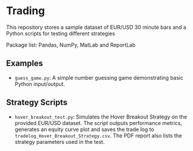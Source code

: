 # Trading

This repository stores a sample dataset of EUR/USD 30 minute bars and a Python
scripts for testing different strategies

Package list:
Pandas, NumPy, MatLab and ReportLab


## Examples

- `guess_game.py`: A simple number guessing game demonstrating basic Python input/output.

## Strategy Scripts

- `hover_breakout_test.py`: Simulates the Hover Breakout Strategy on the provided EUR/USD dataset. The script outputs performance metrics, generates an equity curve plot and saves the trade log to `tradelog_Hover_Breakout_Strategy.csv`. The PDF report also lists the strategy parameters used in the test.
